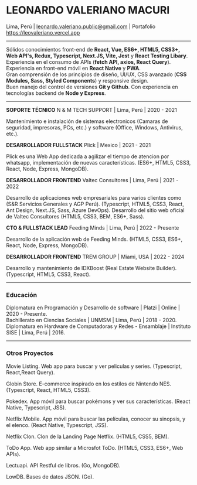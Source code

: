# LEONARDO VALERIANO MACURI

Lima, Perú | leonardo.valeriano.public@gmail.com | Portafolio https://leovaleriano.vercel.app

<hr>

Sólidos conocimientos front-end de **React, Vue, ES6+, HTML5, CSS3+, Web API's, Redux, Typescript, Next.JS, Vite, Jest** y **React Testing Libary**. Experiencia en el consumo de APIs (**fetch API, axios, React Query**).<br>
Experiencia en front-end móvil en **React Native** y **PWA**.<br>
Gran comprensión de los principios de diseño, UI/UX, CSS avanzado (**CSS Modules, Sass, Styled Components**) y responsive design.<br>
Buen manejo del control de versiones **Git y Github**. Con experiencia en tecnologías backend de **Node y Express**.<br>

<hr>

**SOPORTE TÉCNICO** N & M TECH SUPPORT | Lima, Perú | 2020 - 2021

Mantenimiento e instalación de sistemas electronicos (Camaras de seguridad, impresoras, PCs, etc.) y software (Office, Windows, Antivirus, etc.).

**DESARROLLADOR FULLSTACK** Plick | Mexico | 2021 - 2021

Plick es una Web App dedicada a agilizar el tiempo de atencion por whatsapp, implementación de nuevas características. (ES6+, HTML5, CSS3, React, Node, Express, MongoDB).

**DESARROLLADOR FRONTEND** Valtec Consultores | Lima, Perú | 2021 - 2022

Desarrollo de aplicaciones web empresariales para varios clientes como (S&R Servicios Generales y AGP Perú). (Typescript, HTML5, CSS3, React, Ant Design, Next.JS, Sass, Azure DevOps).
Desarrollo del sitio web oficial de Valtec Consultores (HTML5, CSS3, BEM, ES6+, Sass).

**CTO & FULLSTACK LEAD** Feeding Minds | Lima, Perú | 2022 - Presente

Desarrollo de la aplicación web de Feeding Minds. (HTML5, CSS3, ES6+, React, Node, Express, MongoDB).

**DESARROLLADOR FRONTEND** TREM GROUP | Miami, USA | 2022 - 2024

Desarrollo y mantenimiento de IDXBoost (Real Estate Website Builder). (Typescript, HTML5, CSS3, React).

<hr>

### Educación

Diplomatura en Programación y Desarrollo de software | Platzi | Online | 2020 - Presente.<br>
Bachillerato en Ciencias Sociales | UNMSM | Lima, Perú | 2018 - 2020.<br>
Diplomatura en Hardware de Computadoras y Redes - Ensamblaje | Instituto SISE | Lima, Perú | 2016.<br>

<hr>

### Otros Proyectos

Movie Listing. Web app para buscar y ver peliculas y series. (Typescript, React,React Query).

Globin Store. E-commerce inspirado en los estilos de Nintendo NES. (Typescript, React, HTML5, CSS3).

Pokedex. App móvil para buscar pokémons y ver sus características. (React Native, Typescript, JSS).

Netflix Mobile. App móvil para buscar las películas, conocer su sinopsis, y el elenco. (React Native, Typescript, JSS).

Netflix Clon. Clon de la Landing Page Netflix. (HTML5, CSS5, BEM).

ToDo App. Web app similar a Microsfot ToDo. (HTML5, CSS3, ES6+, Web APIs).

Lectuapi. API Restful de libros. (Go, MongoDB).

LowDB. Bases de datos JSON. (Go).
